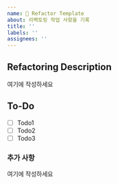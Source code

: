 ```yaml
---
name: 🔨 Refactor Template
about: 리팩토링 작업 사항을 기록
title: ''
labels: ''
assignees: ''
---
```


<!-- 🔥 다음 양식으로 제목을 작성해주세요 : Part | OO 리팩토링 -->
<!-- "여기에 작성하세요" 는 지우고 작성하세요 🙏🏻 -->

## Refactoring Description
<!-- 어떤 리팩토링 작업을 했는지 간결하게 적어주세요 -->
여기에 작성하세요

## To-Do
<!-- 해당 리팩토링 작업과 관련해서 한 일에 대해 적어주세요 -->
- [ ] Todo1
- [ ] Todo2
- [ ] Todo3

### 추가 사항
<!-- 해당 리팩토링 작업에 대한 추가적인 정보를 알려주세요 -->
여기에 작성하세요
